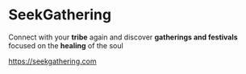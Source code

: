 # SeekGathering

Connect with your **tribe** again and discover **gatherings and festivals** focused on the **healing** of the soul

https://seekgathering.com
